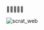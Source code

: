 :construction::construction::construction::construction::construction:



![scrat_web](https://github.com/rribeiro151/rribeiro151/assets/66185423/ea8b5e32-680b-4694-a05e-04064f1bec76)
